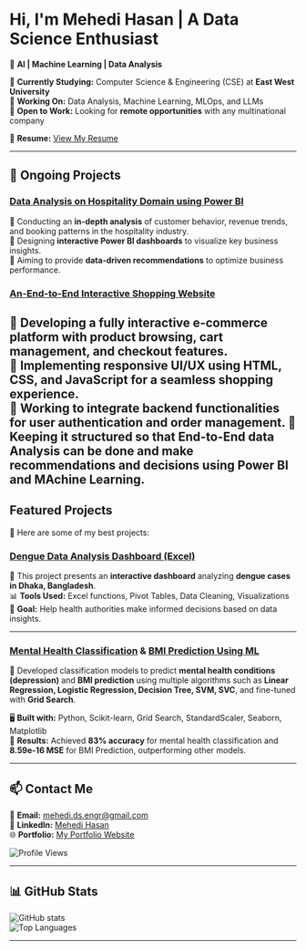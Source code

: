 # Hi, I'm **Mehedi Hasan** | A Data Science Enthusiast  
🚀 **AI | Machine Learning | Data Analysis**  

🔹 **Currently Studying:** Computer Science & Engineering (CSE) at **East West University**  
🔹 **Working On:** Data Analysis, Machine Learning, MLOps, and LLMs  
🔹 **Open to Work:** Looking for **remote opportunities** with any multinational company  

📄 **Resume:** [View My Resume](https://drive.google.com/file/d/1fG6y0oWIn0CKJicXKWT2O5orj8bfK1yQ/view?usp=sharing)  

---

## 🚀 **Ongoing Projects**  

### **[Data Analysis on Hospitality Domain using Power BI](https://github.com/MehediHasan-ds/Hospitality-Management-Data-Analysis-with-Power-BI.git)**  
🔹 Conducting an **in-depth analysis** of customer behavior, revenue trends, and booking patterns in the hospitality industry.  
🔹 Designing **interactive Power BI dashboards** to visualize key business insights.  
🔹 Aiming to provide **data-driven recommendations** to optimize business performance.  

### **[An-End-to-End Interactive Shopping Website](https://github.com/MehediHasan-ds/An-Interactive-Shopping-Web-Page.git)**  
🔹 Developing a **fully interactive e-commerce platform** with product browsing, cart management, and checkout features.  
🔹 Implementing **responsive UI/UX** using **HTML, CSS, and JavaScript** for a seamless shopping experience.  
🔹 Working to integrate backend functionalities for **user authentication and order management**. 
🔹 Keeping it structured so that **End-to-End data Analysis can be done and make recommendations and decisions using Power BI and MAchine Learning**.  
---


## **Featured Projects**  

🌟 Here are some of my best projects:  

### **[Dengue Data Analysis Dashboard (Excel)](https://github.com/MehediHasan-ds/Data-Analysis-Projects.git)**  
📌 This project presents an **interactive dashboard** analyzing **dengue cases in Dhaka, Bangladesh**.  
📊 **Tools Used:** Excel functions, Pivot Tables, Data Cleaning, Visualizations  
🎯 **Goal:** Help health authorities make informed decisions based on data insights.  

---

### **[Mental Health Classification](https://colab.research.google.com/drive/1Sb6cmI6vWbgAyqzQ5U6gGNErpCOO892p?usp=sharing) & [BMI Prediction Using ML](https://colab.research.google.com/drive/1f56v8PjDDms7kyicMVNmG-l1WQICm4by?usp=sharing)**  
📌 Developed classification models to predict **mental health conditions (depression)** and **BMI prediction** using multiple algorithms such as **Linear Regression, Logistic Regression, Decision Tree, SVM, SVC**, and fine-tuned with **Grid Search**.  

🖥 **Built with:** Python, Scikit-learn, Grid Search, StandardScaler, Seaborn, Matplotlib  
🎯 **Results:** Achieved **83% accuracy** for mental health classification and **8.59e-16 MSE** for BMI Prediction, outperforming other models.  

---

## 📫 **Contact Me**  

📩 **Email:** [mehedi.ds.engr@gmail.com](mailto:mehedi.ds.engr@gmail.com)  
💼 **LinkedIn:** [Mehedi Hasan](https://www.linkedin.com/in/mehedi-hasan-4553a4274/)  
🌐 **Portfolio:** [My Portfolio Website](https://mehedihasan-ds.github.io/Portfolio/)  

![Profile Views](https://komarev.com/ghpvc/?username=MehediHasan-ds&color=blue&style=flat)  

---

## 📊 **GitHub Stats**  

![GitHub stats](https://github-readme-stats.vercel.app/api?username=MehediHasan-ds&show_icons=true&theme=radical)  
![Top Languages](https://github-readme-stats.vercel.app/api/top-langs/?username=MehediHasan-ds&layout=compact&theme=radical)  

---
